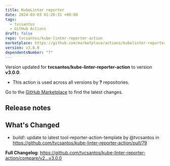 ```yaml
---
title: KubeLinter reporter
date: 2024-03-03 01:26:31 +00:00
tags:
  - tvcsantos
  - GitHub Actions
draft: false
repo: tvcsantos/kube-linter-reporter-action
marketplace: https://github.com/marketplace/actions/kubelinter-reporter
version: v3.0.0
dependentsNumber: "?"
---
```



Version updated for **tvcsantos/kube-linter-reporter-action** to version **v3.0.0**.
- This action is used across all versions by **?** repositories.

Go to the [GitHub Marketplace](https://github.com/marketplace/actions/kubelinter-reporter) to find the latest changes.

## Release notes

## What's Changed
* build!: update to latest tool-reporter-action-template by @tvcsantos in https://github.com/tvcsantos/kube-linter-reporter-action/pull/79


**Full Changelog**: https://github.com/tvcsantos/kube-linter-reporter-action/compare/v2...v3.0.0
